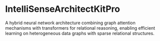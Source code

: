 # IntelliSenseArchitectKitPro
A hybrid neural network architecture combining graph attention mechanisms with transformers for relational reasoning, enabling efficient learning on heterogeneous data graphs with sparse relational structures.

